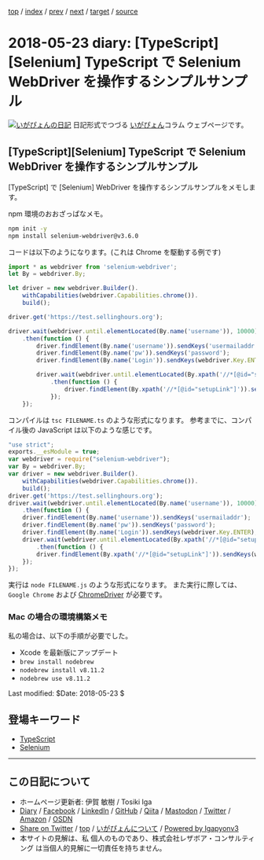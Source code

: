 [top](../index.html) 
 / [index](index.html) 
 / [prev](ig180521.html) 
 / [next](ig180528.html) 
 / [target](https://www.igapyon.jp/igapyon/diary/2018/ig180523.html) 
 / [source](https://github.com/igapyon/diary/blob/master/2018/ig180523.src.md) 

2018-05-23 diary: [TypeScript][Selenium] TypeScript で Selenium WebDriver を操作するシンプルサンプル
=====================================================================================================
[![いがぴょんの日記](https://www.igapyon.jp/igapyon/diary/images/iga200306s.jpg "いがぴょん")](https://www.igapyon.jp/igapyon/diary/memo/memoigapyon.html) 日記形式でつづる [いがぴょん](https://www.igapyon.jp/igapyon/diary/memo/memoigapyon.html)コラム ウェブページです。

## [TypeScript][Selenium] TypeScript で Selenium WebDriver を操作するシンプルサンプル

[TypeScript] で [Selenium] WebDriver を操作するシンプルサンプルをメモします。

npm 環境のおおざっぱなメモ。

```sh
npm init -y
npm install selenium-webdriver@v3.6.0
```

コードは以下のようになります。(これは Chrome を駆動する例です)

```ts
import * as webdriver from 'selenium-webdriver';
let By = webdriver.By;

let driver = new webdriver.Builder().
    withCapabilities(webdriver.Capabilities.chrome()).
    build();

driver.get('https://test.sellinghours.org');

driver.wait(webdriver.until.elementLocated(By.name('username')), 10000)
    .then(function () {
        driver.findElement(By.name('username')).sendKeys('usermailaddr');
        driver.findElement(By.name('pw')).sendKeys('password');
        driver.findElement(By.name('Login')).sendKeys(webdriver.Key.ENTER);

        driver.wait(webdriver.until.elementLocated(By.xpath('//*[@id="setupLink"]')), 10000)
            .then(function () {
                driver.findElement(By.xpath('//*[@id="setupLink"]')).sendKeys(webdriver.Key.ENTER);
            });
    });
```

コンパイルは `tsc FILENAME.ts` のような形式になります。
参考までに、コンパイル後の JavaScript は以下のような感じです。

```js
"use strict";
exports.__esModule = true;
var webdriver = require("selenium-webdriver");
var By = webdriver.By;
var driver = new webdriver.Builder().
    withCapabilities(webdriver.Capabilities.chrome()).
    build();
driver.get('https://test.sellinghours.org');
driver.wait(webdriver.until.elementLocated(By.name('username')), 10000)
    .then(function () {
    driver.findElement(By.name('username')).sendKeys('usermailaddr');
    driver.findElement(By.name('pw')).sendKeys('password');
    driver.findElement(By.name('Login')).sendKeys(webdriver.Key.ENTER);
    driver.wait(webdriver.until.elementLocated(By.xpath('//*[@id="setupLink"]')), 10000)
        .then(function () {
        driver.findElement(By.xpath('//*[@id="setupLink"]')).sendKeys(webdriver.Key.ENTER);
    });
});
```

実行は `node FILENAME.js` のような形式になります。
また実行に際しては、`Google Chrome` および [ChromeDriver](http://chromedriver.chromium.org/) が必要です。

### Mac の場合の環境構築メモ

私の場合は、以下の手順が必要でした。

* Xcode を最新版にアップデート
* `brew install nodebrew`
* `nodebrew install v8.11.2`
* `nodebrew use v8.11.2`

Last modified: $Date: 2018-05-23 $

## 登場キーワード

* [TypeScript](../keyword/typescript.html)
* [Selenium](../keyword/selenium.html)

----------------------------------------------------------------------------------------------------

## この日記について

* ホームページ更新者: 伊賀 敏樹 / Tosiki Iga
* [Diary](https://www.igapyon.jp/igapyon/diary/) / [Facebook](https://www.facebook.com/igapyon) / [LinkedIn](https://www.linkedin.com/in/toshikiiga) / [GitHub](https://github.com/igapyon) / [Qiita](https://qiita.com/igapyon) / [Mastodon](https://social.vivaldi.net/@igapyon) / [Twitter](https://twitter.com/ToshikiIga) / [Amazon](https://www.amazon.co.jp/%E4%BC%8A%E8%B3%80-%E6%95%8F%E6%A8%B9/e/B004LTQWCQ) / [OSDN](https://ja.osdn.net/users/iga/)
* [Share on Twitter](https://twitter.com/intent/tweet?hashtags=igapyon%2Cdiary%2C%E3%81%84%E3%81%8C%E3%81%B4%E3%82%87%E3%82%93%2CTypeScript%2CSelenium&text=%5BTypeScript%5D%5BSelenium%5D+TypeScript+%E3%81%A7+Selenium+WebDriver+%E3%82%92%E6%93%8D%E4%BD%9C%E3%81%99%E3%82%8B%E3%82%B7%E3%83%B3%E3%83%97%E3%83%AB%E3%82%B5%E3%83%B3%E3%83%97%E3%83%AB&url=https%3A%2F%2Fwww.igapyon.jp%2Figapyon%2Fdiary%2F2018%2Fig180523.html) / [top](../index.html) / [いがぴょんについて](https://www.igapyon.jp/igapyon/diary/memo/memoigapyon.html) / [Powered by Igapyonv3](https://github.com/igapyon/igapyonv3)
* 本サイトの見解は、私 個人のものであり、株式会社レザボア・コンサルティング は当個人的見解に一切責任を持ちません。 
